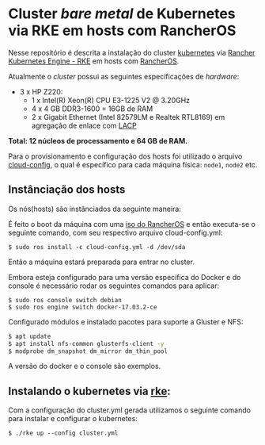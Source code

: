 # Cluster *bare metal* de Kubernetes via RKE em hosts com RancherOS

Nesse repositório é descrita a instalação do cluster [kubernetes](kubernetes.io) via [Rancher Kubernetes Engine - RKE](https://github.com/rancher/rke) em hosts com [RancherOS](https://rancher.com/rancher-os/). 

Atualmente o _cluster_ possui as seguintes especificações de _hardware_:

* 3 x HP Z220: 
  * 1 x Intel(R) Xeon(R) CPU E3-1225 V2 @ 3.20GHz 
  * 4 x 4 GB DDR3-1600 = 16GB de RAM 
  * 2 x Gigabit Ethernet (Intel 82579LM e Realtek RTL8169) em agregação de enlace com [LACP](https://standards.ieee.org/findstds/standard/802.1AX-2008.html)

__Total: 12 núcleos de processamento e 64 GB de RAM.__

Para o provisionamento e configuração dos hosts foi utilizado o arquivo [cloud-config](http://rancher.com/docs/os/v1.2/en/configuration/#cloud-config), o qual é específico para cada máquina física: `node1`, `node2` etc.

## Instânciação dos hosts

Os nós(hosts) são instânciados da seguinte maneira:

É feito o boot da máquina com uma [iso do RancherOS](http://rancher.com/docs/os/v1.2/en/running-rancheros/server/install-to-disk/) e então executa-se o seguinte comando, com seu respectivo arquivo cloud-config.yml: 

```$ sudo ros install -c cloud-config.yml -d /dev/sda```

Então a máquina estará preparada para entrar no cluster.

Embora esteja configurado para uma versão específica do Docker e do console é necessário rodar os seguintes comandos para aplicar:

```$ sudo ros console switch debian```  
```$ sudo ros engine switch docker-17.03.2-ce```

Configurado módulos e instalado pacotes para suporte a Gluster e NFS:

```bash
$ apt update 
$ apt install nfs-common glusterfs-client -y
$ modprobe dm_snapshot dm_mirror dm_thin_pool
```

A versão do docker e o console são exemplos.

## Instalando o kubernetes via [rke](https://github.com/rancher/rke):

Com a configuração do cluster.yml gerada utilizamos o seguinte comando para instalar e configurar o kubernetes:

```$ ./rke up --config cluster.yml```
